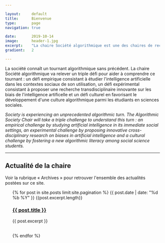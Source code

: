 ```yaml
---

layout:     default
title:      Bienvenue
type:       page
navigation: true

date:       2019-10-14
image:      header-1.jpg
excerpt:    "La chaire Société algorithmique est une des chaires de recherche de l'institut <b>MIAI</b> (Multidisciplinary Institute in Artificial Intelligence) de l'Université Grenoble Alpes. Elle conduit et soutient des recherches sur le tournant algorithmique de la société contemporaine."
gradient:   2

---
```


La société connaît un tournant algorithmique sans précédent. La chaire Société algorithmique va relever un triple défi pour aider à comprendre ce tournant : un défi empirique consistant à étudier l'intelligence artificielle dans les contextes sociaux de son utilisation, un défi expérimental consistant à proposer une recherche transdisciplinaire innovante sur les biais de l'intelligence artificelle et un défi culturel en favorisant le développement d'une culture algorithmique parmi les étudiants en sciences sociales.

<i>Society is experiencing an unprecedented algorithmic turn. The Algorithmic Society Chair will take a triple challenge to understand this turn : an empirical challenge by studying artificial intelligence in its immediate social settings, an experimental challenge by proposing innovative cross-disciplinary research on biases in artificial intelligence and a cultural challenge by fostering a new algorithmic literacy among social science students.</i>
<br>

---

<h2>Actualité de la chaire</h2>
<p>Voir la rubrique « Archives » pour retrouver l'ensemble des actualités postées sur ce site.</p>

<ul class="post-list">
    {% for post in site.posts limit:site.pagination %}
      <span class="post-meta">{{ post.date | date: "%d %b %Y" }}
        {{post.excerpt.length}}
      </span>
      <h3>
        <a class="post-link" href="{{ post.url | prepend: site.baseurl }}">
          {{ post.title }}
        </a>
      </h3>
      <p class="post-excerpt">
        {{ post.excerpt }}
      </p>
      <br>
    {% endfor %}
  </ul>
